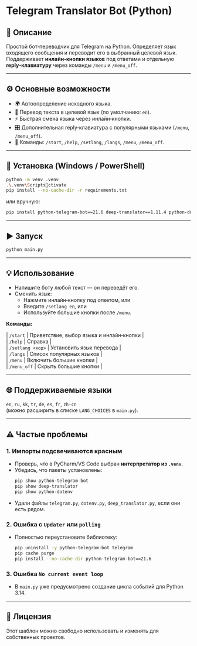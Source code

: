 # Telegram Translator Bot (Python)

## 📖 Описание
Простой бот‑переводчик для Telegram на Python. Определяет язык входящего сообщения и переводит его в выбранный целевой язык.  
Поддерживает **инлайн‑кнопки языков** под ответами и отдельную **reply‑клавиатуру** через команды `/menu` и `/menu_off`.

---

## ⚙️ Основные возможности
- 🌍 Автоопределение исходного языка.
- 🔁 Перевод текста в целевой язык (по умолчанию: `en`).
- ⚡ Быстрая смена языка через инлайн‑кнопки.
- 🎛️ Дополнительная reply‑клавиатура с популярными языками (`/menu`, `/menu_off`).
- 💬 Команды: `/start`, `/help`, `/setlang`, `/langs`, `/menu`, `/menu_off`.

---

## 🚀 Установка (Windows / PowerShell)
```bash
python -m venv .venv
.\.venv\Scriptsctivate
pip install --no-cache-dir -r requirements.txt
```
или вручную:
```bash
pip install python-telegram-bot==21.6 deep-translator==1.11.4 python-dotenv==1.0.1
```

---

## ▶️ Запуск
```bash
python main.py
```

---

## 💡 Использование
- Напишите боту любой текст — он переведёт его.  
- Сменить язык:
  - Нажмите инлайн‑кнопку под ответом, или
  - Введите `/setlang en`, или
  - Используйте большие кнопки после `/menu`.

**Команды:**

| `/start` | Приветствие, выбор языка и инлайн‑кнопки |\
| `/help` | Справка |\
| `/setlang <код>` | Установить язык перевода |\
| `/langs` | Список популярных языков |\
| `/menu` | Включить большие кнопки |\
| `/menu_off` | Скрыть большие кнопки |

---

## 🌐 Поддерживаемые языки
`en`, `ru`, `kk`, `tr`, `de`, `es`, `fr`, `zh-cn`  
(можно расширить в списке `LANG_CHOICES` в `main.py`).

---

## ⚠️ Частые проблемы
### 1. Импорты подсвечиваются красным
- Проверь, что в PyCharm/VS Code выбран **интерпретатор из `.venv`**.
- Убедись, что пакеты установлены:
  ```bash
  pip show python-telegram-bot
  pip show deep-translator
  pip show python-dotenv
  ```
- Удали файлы `telegram.py`, `dotenv.py`, `deep_translator.py`, если они есть рядом.

### 2. Ошибка с `Updater` или `polling`
- Полностью переустановите библиотеку:
  ```bash
  pip uninstall -y python-telegram-bot telegram
  pip cache purge
  pip install --no-cache-dir python-telegram-bot==21.6
  ```

### 3. Ошибка `No current event loop`
- В `main.py` уже предусмотрено создание цикла событий для Python 3.14.

---

## 🧾 Лицензия
Этот шаблон можно свободно использовать и изменять для собственных проектов.
